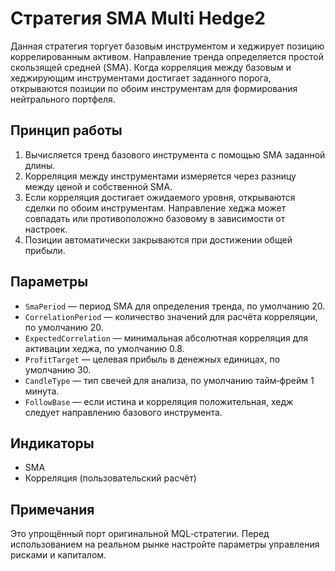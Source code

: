 # Стратегия SMA Multi Hedge2

Данная стратегия торгует базовым инструментом и хеджирует позицию коррелированным активом. Направление тренда определяется простой скользящей средней (SMA). Когда корреляция между базовым и хеджирующим инструментами достигает заданного порога, открываются позиции по обоим инструментам для формирования нейтрального портфеля.

## Принцип работы

1. Вычисляется тренд базового инструмента с помощью SMA заданной длины.
2. Корреляция между инструментами измеряется через разницу между ценой и собственной SMA.
3. Если корреляция достигает ожидаемого уровня, открываются сделки по обоим инструментам. Направление хеджа может совпадать или противоположно базовому в зависимости от настроек.
4. Позиции автоматически закрываются при достижении общей прибыли.

## Параметры

- `SmaPeriod` — период SMA для определения тренда, по умолчанию 20.
- `CorrelationPeriod` — количество значений для расчёта корреляции, по умолчанию 20.
- `ExpectedCorrelation` — минимальная абсолютная корреляция для активации хеджа, по умолчанию 0.8.
- `ProfitTarget` — целевая прибыль в денежных единицах, по умолчанию 30.
- `CandleType` — тип свечей для анализа, по умолчанию тайм‑фрейм 1 минута.
- `FollowBase` — если истина и корреляция положительная, хедж следует направлению базового инструмента.

## Индикаторы

- SMA
- Корреляция (пользовательский расчёт)

## Примечания

Это упрощённый порт оригинальной MQL‑стратегии. Перед использованием на реальном рынке настройте параметры управления рисками и капиталом.

